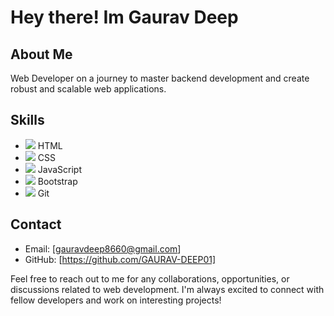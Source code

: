 # Hey there! Im Gaurav Deep

## About Me

Web Developer on a journey to master backend development and create robust and scalable web applications.

## Skills

- ![](https://cdn.jsdelivr.net/gh/devicons/devicon/icons/html5/html5-original.svg) HTML
- ![](https://cdn.jsdelivr.net/gh/devicons/devicon/icons/css3/css3-original.svg) CSS
- ![](https://cdn.jsdelivr.net/gh/devicons/devicon/icons/javascript/javascript-original.svg) JavaScript
- ![](https://cdn.jsdelivr.net/gh/devicons/devicon/icons/bootstrap/bootstrap-plain.svg) Bootstrap
- ![](https://cdn.jsdelivr.net/gh/devicons/devicon/icons/git/git-original.svg) Git


## Contact

- Email: [gauravdeep8660@gmail.com]
- GitHub: [https://github.com/GAURAV-DEEP01]

Feel free to reach out to me for any collaborations, opportunities, or discussions related to web development. I'm always excited to connect with fellow developers and work on interesting projects!


